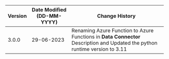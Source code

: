 | **Version** | **Date Modified (DD-MM-YYYY)** | **Change History**                                                             |
|-------------|--------------------------------|--------------------------------------------------------------------------------|
| 3.0.0       | 29-06-2023                     | Renaming Azure Function to Azure Functions in **Data Connector** Description and  Updated the python runtime version to 3.11      | 
